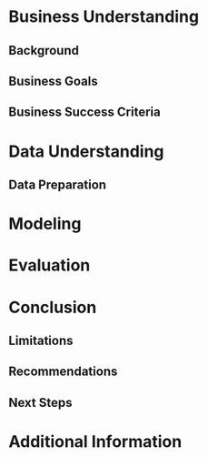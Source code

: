 # Business Understanding

## Background

## Business Goals

## Business Success Criteria

# Data Understanding

## Data Preparation

# Modeling

# Evaluation

# Conclusion

## Limitations

## Recommendations

## Next Steps

# Additional Information

